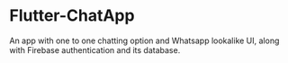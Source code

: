 # Flutter-ChatApp
An app with one to one chatting option and Whatsapp lookalike UI, along with Firebase authentication and its database.

